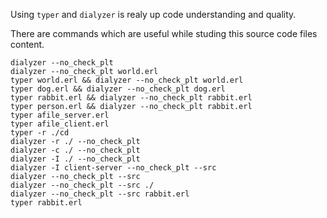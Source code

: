 Using `typer` and `dialyzer` is realy up code understanding and quality.

There are commands which are useful while studing this source code files content.
```
dialyzer --no_check_plt
dialyzer --no_check_plt world.erl
typer world.erl && dialyzer --no_check_plt world.erl
typer dog.erl && dialyzer --no_check_plt dog.erl
typer rabbit.erl && dialyzer --no_check_plt rabbit.erl
typer person.erl && dialyzer --no_check_plt rabbit.erl
typer afile_server.erl
typer afile_client.erl
typer -r ./cd
dialyzer -r ./ --no_check_plt
dialyzer -c ./ --no_check_plt
dialyzer -I ./ --no_check_plt
dialyzer -I client-server --no_check_plt --src
dialyzer --no_check_plt --src
dialyzer --no_check_plt --src ./
dialyzer --no_check_plt --src rabbit.erl
typer rabbit.erl
```
